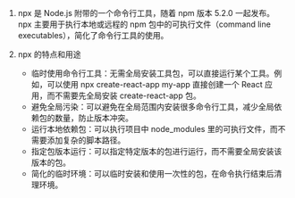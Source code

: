 1. npx 是 Node.js 附带的一个命令行工具，随着 npm 版本 5.2.0 一起发布。npx 主要用于执行本地或远程的 npm 包中的可执行文件（command line executables），简化了命令行工具的使用。

2. npx 的特点和用途
    - 临时使用命令行工具：无需全局安装工具包，可以直接运行某个工具。例如，可以使用 npx create-react-app my-app 直接创建一个 React 应用，而不需要先全局安装 create-react-app 包。
    - 避免全局污染：可以避免在全局范围内安装很多命令行工具，减少全局依赖包的数量，防止版本冲突。
    - 运行本地依赖包：可以执行项目中 node_modules 里的可执行文件，而不需要添加复杂的脚本路径。
    - 指定包版本运行：可以指定特定版本的包进行运行，而不需要全局安装该版本的包。
    - 简化的临时环境：可以临时安装和使用一次性的包，在命令执行结束后清理环境。